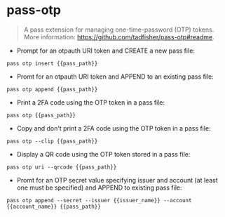 # pass-otp

> A pass extension for managing one-time-password (OTP) tokens.
> More information: <https://github.com/tadfisher/pass-otp#readme>.

- Prompt for an otpauth URI token and CREATE a new pass file:

`pass otp insert {{pass_path}}`

- Promt for an otpauth URI token and APPEND to an existing pass file:

`pass otp append {{pass_path}}`

- Print a 2FA code using the OTP token in a pass file:

`pass otp {{pass_path}}`

- Copy and don't print a 2FA code using the OTP token in a pass file:

`pass otp --clip {{pass_path}}`

- Display a QR code using the OTP token stored in a pass file:

`pass otp uri --qrcode {{pass_path}}`

- Promt for an OTP secret value specifying issuer and account (at least one must be specified) and APPEND to existing pass file:

`pass otp append --secret --issuer {{issuer_name}} --account {{account_name}} {{pass_path}}`
